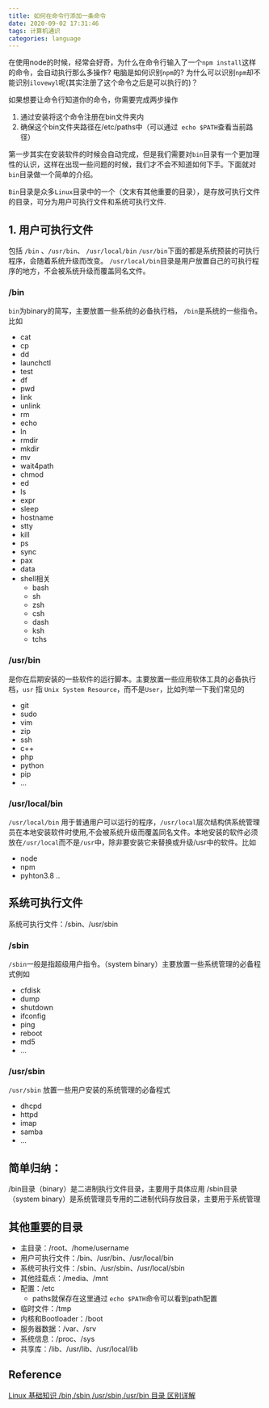 ```yaml
---
title: 如何在命令行添加一条命令
date: 2020-09-02 17:31:46
tags: 计算机通识 
categories: language
---
```

在使用node的时候，经常会好奇，为什么在命令行输入了一个`npm install`这样的命令，会自动执行那么多操作? 电脑是如何识别`npm`的? 为什么可以识别`npm`却不能识别`ilovewyl`呢(其实注册了这个命令之后是可以执行的)？

如果想要让命令行知道你的命令，你需要完成两步操作
1. 通过安装将这个命令注册在bin文件夹内
2. 确保这个bin文件夹路径在/etc/paths中（可以通过``` echo $PATH```查看当前路径）  
<!-- more -->
第一步其实在安装软件的时候会自动完成，但是我们需要对`bin`目录有一个更加理性的认识，这样在出现一些问题的时候，我们才不会不知道如何下手。下面就对`bin`目录做一个简单的介绍。

`Bin`目录是众多`Linux`目录中的一个（文末有其他重要的目录），是存放可执行文件的目录，可分为用户可执行文件和系统可执行文件.

## 1. 用户可执行文件
包括 `/bin` 、`/usr/bin`、 `/usr/local/bin`
`/usr/bin`下面的都是系统预装的可执行程序，会随着系统升级而改变。
`/usr/local/bin`目录是用户放置自己的可执行程序的地方，不会被系统升级而覆盖同名文件。
###  /bin
`bin`为binary的简写，主要放置一些系统的必备执行档， `/bin`是系统的一些指令。比如
- cat 
- cp
- dd 
- launchctl
- test
- df
- pwd 
- link 
- unlink
- rm 
- echo
- ln 
- rmdir
- mkdir
- mv
- wait4path
- chmod
- ed
- ls
- expr 
- sleep
- hostname
- stty
- kill
- ps
- sync
- pax
- data
- shell相关
    - bash
    - sh
    - zsh
    - csh
    - dash
    - ksh
    - tchs

### /usr/bin
是你在后期安装的一些软件的运行脚本。主要放置一些应用软体工具的必备执行档，`usr` 指 `Unix System Resource`，而不是`User`，比如列举一下我们常见的
- git 
- sudo
- vim
- zip
- ssh
- c++
- php
- python
- pip
- ...

### /usr/local/bin
`/usr/local/bin` 用于普通用户可以运行的程序，`/usr/local`层次结构供系统管理员在本地安装软件时使用,不会被系统升级而覆盖同名文件。本地安装的软件必须放在`/usr/local`而不是`/usr`中，除非要安装它来替换或升级/usr中的软件。比如
- node
- npm
- pyhton3.8 ..

## 系统可执行文件
系统可执行文件：/sbin、/usr/sbin

### /sbin
 `/sbin`一般是指超级用户指令。（system binary）主要放置一些系统管理的必备程式例如
 
 - cfdisk
 - dump
 - shutdown
 - ifconfig
 - ping
 - reboot
 - md5
 - ...
### /usr/sbin
`/usr/sbin`   放置一些用户安装的系统管理的必备程式
- dhcpd
- httpd
- imap
- samba
- ...

## 简单归纳：
/bin目录（binary）是二进制执行文件目录，主要用于具体应用
/sbin目录（system binary）是系统管理员专用的二进制代码存放目录，主要用于系统管理

## 其他重要的目录
- 主目录：/root、/home/username
- 用户可执行文件：/bin、/usr/bin、/usr/local/bin
- 系统可执行文件：/sbin、/usr/sbin、/usr/local/sbin
- 其他挂载点：/media、/mnt
- 配置：/etc
   - paths就保存在这里通过 `echo $PATH`命令可以看到path配置
- 临时文件：/tmp
- 内核和Bootloader：/boot
- 服务器数据：/var、/srv
- 系统信息：/proc、/sys
- 共享库：/lib、/usr/lib、/usr/local/lib

## Reference
[Linux 基础知识 /bin,/sbin,/usr/sbin,/usr/bin 目录 区别详解](https://blog.51cto.com/14551658/2440488)